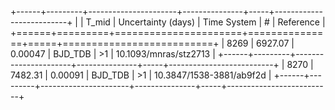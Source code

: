 +------+---------+----------------------+---------------+-----+--------------------------+
|      |   T_mid |   Uncertainty (days) | Time System   | #   | Reference                |
+======+=========+======================+===============+=====+==========================+
| 8269 | 6927.07 |              0.00047 | BJD_TDB       | >1  | 10.1093/mnras/stz2713    |
+------+---------+----------------------+---------------+-----+--------------------------+
| 8270 | 7482.31 |              0.00091 | BJD_TDB       | >1  | 10.3847/1538-3881/ab9f2d |
+------+---------+----------------------+---------------+-----+--------------------------+